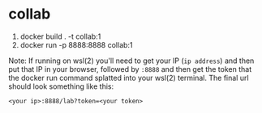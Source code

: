 # collab

1. docker build . -t collab:1
2. docker run -p 8888:8888 collab:1

Note: If running on wsl(2) you'll need to get your IP (`ip address`) and then put that IP in your browser, followed by `:8888` and then get the token that the docker run command splatted into your wsl(2) terminal. The final url should look something like this:

`<your ip>:8888/lab?token=<your token>`
